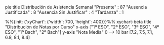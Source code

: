 pie title Distribución de Asistencia Semanal
"Presente" : 87
"Ausencia Justificada" : 8
"Ausencia Sin Justificar" : 4
"Tardanza" : 1

%%{init: {'xyChart': {'width': 700, 'height': 400}}}%%
xychart-beta
title "Distribución de Notas por Curso"
x-axis ["1º ESO", "2º ESO", "3º ESO", "4º ESO", "1º Bach", "2º Bach"]
y-axis "Nota Media" 0 --> 10
bar [7.2, 7.5, 7.1, 6.8, 8.1, 8.4]